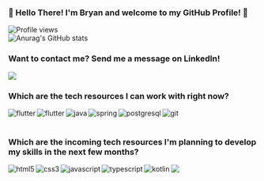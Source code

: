 ### 🧙‍ Hello There! I'm Bryan and welcome to my GitHub Profile! 🧙‍
![Profile views](https://gpvc.arturio.dev/devGalaxyUGC)  
![Anurag's GitHub stats](https://github-readme-stats.vercel.app/api?username=devGalaxyUGC&count_private=true&theme=github_dark)
<br>
### Want to contact me? Send me a message on LinkedIn! 
<a href="https://www.linkedin.com/in/bryansantosdev2122/" target="blank"><img align="center" src="https://img.shields.io/badge/LinkedIn-0077B5?style=for-the-badge&logo=linkedin&logoColor=white" /></a>


<h3> Which are the tech resources I can work with right now? </h3>
<img align="left" src='https://img.shields.io/badge/Flutter-%2302569B.svg?style=for-the-badge&logo=Flutter&logoColor=white' alt='flutter'>
<img align="left" src='https://img.shields.io/badge/dart-%230175C2.svg?style=for-the-badge&logo=dart&logoColor=white' alt='flutter'>
<img align="left" src='https://img.shields.io/badge/Java-ED8B00?style=for-the-badge&logo=java&logoColor=white' alt='java'>
<img align="left" src='https://img.shields.io/badge/Spring-6DB33F?style=for-the-badge&logo=spring&logoColor=white' alt='spring'>
<img align="left" src='https://img.shields.io/badge/PostgreSQL-316192?style=for-the-badge&logo=postgresql&logoColor=white' alt='postgresql'>
<img align="left" src='https://img.shields.io/badge/GIT-E44C30?style=for-the-badge&logo=git&logoColor=white' alt='git'>
  
  <br>
  <br>
 <h3> Which are the incoming tech resources I'm planning to develop my skills in the next few months? </h3>  
   
   <img align="left" src='https://img.shields.io/badge/HTML5-E34F26?style=for-the-badge&logo=html5&logoColor=white' alt='html5'>
   <img align="left" src='https://img.shields.io/badge/CSS3-1572B6?style=for-the-badge&logo=css3&logoColor=white' alt='css3'>
   <img align="left" src='https://img.shields.io/badge/JavaScript-F7DF1E?style=for-the-badge&logo=javascript&logoColor=black' alt='javascript'>
   <img align="left" src='https://img.shields.io/badge/TypeScript-007ACC?style=for-the-badge&logo=typescript&logoColor=white' alt='typescript'>
   <img align="left" src='https://img.shields.io/badge/Kotlin-0095D5?&style=for-the-badge&logo=kotlin&logoColor=white' alt='kotlin'>
   <img align="left" src='https://img.shields.io/badge/Angular-DD0031?style=for-the-badge&logo=angular&logoColor=white alt='angular'>
   
